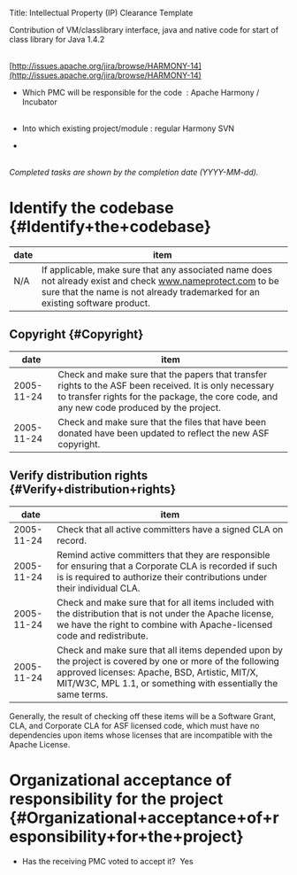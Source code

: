 Title: Intellectual Property (IP) Clearance Template
<link href="http://purl.org/DC/elements/1.0/" rel="schema.DC"></link>

Contribution of VM/classlibrary interface, java and native code for start of class library for Java 1.4.2<br></br>


 [http://issues.apache.org/jira/browse/HARMONY-14](http://issues.apache.org/jira/browse/HARMONY-14) 



- Which PMC will be responsible for the code  : Apache Harmony / Incubator<br></br>


- Into which existing project/module : regular Harmony SVN

- <br></br>

 _Completed tasks are shown by the completion date (YYYY-MM-dd)._ 


# Identify the codebase {#Identify+the+codebase}

| date | item |
|-------|-------|
| N/A<br></br> | If applicable, make sure that any associated name does not already exist and check www.nameprotect.com to be sure that the name is not already trademarked for an existing software product. |

## Copyright {#Copyright}

| date | item |
|-------|-------|
| 2005-11-24 | Check and make sure that the papers that transfer rights to the ASF been received. It is only necessary to transfer rights for the package, the core code, and any new code produced by the project. |
| 2005-11-24 | Check and make sure that the files that have been donated have been updated to reflect the new ASF copyright. |

## Verify distribution rights {#Verify+distribution+rights}

| date | item |
|-------|-------|
| 2005-11-24 | Check that all active committers have a signed CLA on record. |
| 2005-11-24 | Remind active committers that they are responsible for ensuring that a Corporate CLA is recorded if such is is required to authorize their contributions under their individual CLA. |
| 2005-11-24 | Check and make sure that for all items included with the distribution that is not under the Apache license, we have the right to combine with Apache-licensed code and redistribute. |
| 2005-11-24 | Check and make sure that all items depended upon by the project is covered by one or more of the following approved licenses: Apache, BSD, Artistic, MIT/X, MIT/W3C, MPL 1.1, or something with essentially the same terms. |

Generally, the result of checking off these items will be a Software Grant, CLA, and Corporate CLA for ASF licensed code, which must have no dependencies upon items whose licenses that are incompatible with the Apache License.


# Organizational acceptance of responsibility for the project {#Organizational+acceptance+of+responsibility+for+the+project}


- Has the receiving PMC voted to accept it?  Yes
<br></br><u><br></br></u><br></br>